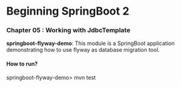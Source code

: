# Beginning SpringBoot 2


### Chapter 05 : Working with JdbcTemplate

**springboot-flyway-demo**: This module is a SpringBoot application demonstrating how to use flyway as database migration tool.

#### How to run?

springboot-flyway-demo> mvn test
